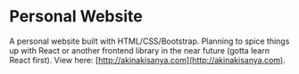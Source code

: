 # Personal Website

A personal website built with HTML/CSS/Bootstrap. Planning to spice things up with React or another frontend library in the near future (gotta learn React first). View here: [http://akinakisanya.com](http://akinakisanya.com).
